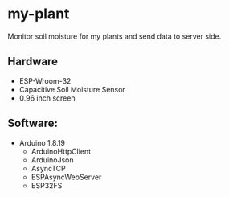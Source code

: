 # my-plant
Monitor soil moisture for my plants and send data to server side.
## Hardware
- ESP-Wroom-32
- Capacitive Soil Moisture Sensor
- 0.96 inch screen

## Software:
- Arduino 1.8.19
  - ArduinoHttpClient
  - ArduinoJson
  - AsyncTCP
  - ESPAsyncWebServer
  - ESP32FS
